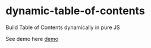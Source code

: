 # dynamic-table-of-contents
Build Table of Contents dynamically in pure JS

See demo here [demo](http://htmlpreview.github.io/?https://github.com/tgiordmaina/dynamic-table-of-contents/blob/master/demo.html)
